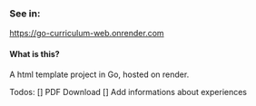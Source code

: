 ### See in:
https://go-curriculum-web.onrender.com

#### What is this?
A html template project in Go, hosted on render. 

Todos:
[] PDF Download
[] Add informations about experiences
